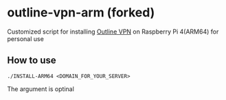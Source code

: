 # outline-vpn-arm (forked)

Customized script for installing [Outline VPN]() on Raspberry Pi 4(ARM64) for personal use

## How to use

```
./INSTALL-ARM64 <DOMAIN_FOR_YOUR_SERVER>
```

The argument is optinal
